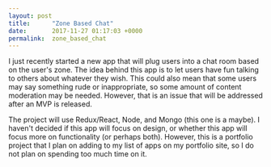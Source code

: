 ```yaml
---
layout: post
title:      "Zone Based Chat"
date:       2017-11-27 01:17:03 +0000
permalink:  zone_based_chat
---
```



I just recently started a new app that will plug users into a chat room based on the user's zone.  The idea behind this app is to let users have fun talking to others about whatever they wish.  This could also mean that some users may say something rude or inappropriate, so some amount of content moderation may be needed.  However, that is an issue that will be addressed after an MVP is released.  

The project will use Redux/React, Node, and Mongo (this one is a maybe).  I haven't decided if this app will focus on design, or whether this app will focus more on functionality (or perhaps both).  However, this is a portfolio project that I plan on adding to my list of apps on my portfolio site, so I do not plan on spending too much time on it.
